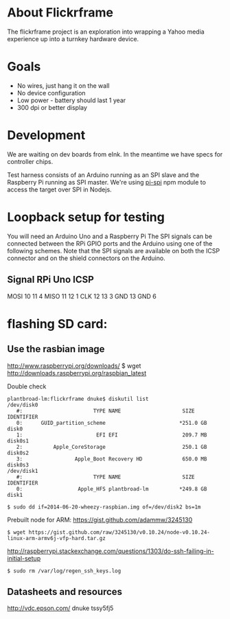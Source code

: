 # About Flickrframe

The flickrframe project is an exploration into wrapping a Yahoo media experience up into a
turnkey hardware device.

# Goals

- No wires, just hang it on the wall
- No device configuration
- Low power - battery should last 1 year
- 300 dpi or better display

# Development

We are waiting on dev boards from eInk. In the meantime we have specs for controller chips.

Test harness consists of an Arduino running as an SPI slave and the Raspberry Pi running as SPI master.
We're using [pi-spi](https://www.npmjs.org/package/pi-spi) npm module to access the target over SPI in Nodejs.

# Loopback setup for testing

You will need an Arduino Uno and a Raspberry Pi
The SPI signals can be connected between the RPi GPIO ports and the Arduino using one of the following
schemes. Note that the SPI signals are available on both the ICSP connector and on the shield connectors
on the Arduino.

Signal      RPi      Uno    ICSP
---------------------------------
MOSI        10       11     4
MISO        11       12     1
CLK         12       13     3
GND         13       GND    6  

# flashing SD card:

## Use the rasbian image 
http://www.raspberrypi.org/downloads/
$ wget http://downloads.raspberrypi.org/raspbian_latest

Double check

    plantbroad-lm:flickrframe dnuke$ diskutil list
    /dev/disk0
       #:                       TYPE NAME                    SIZE       IDENTIFIER
       0:      GUID_partition_scheme                        *251.0 GB   disk0
       1:                        EFI EFI                     209.7 MB   disk0s1
       2:          Apple_CoreStorage                         250.1 GB   disk0s2
       3:                 Apple_Boot Recovery HD             650.0 MB   disk0s3
    /dev/disk1
       #:                       TYPE NAME                    SIZE       IDENTIFIER
       0:                  Apple_HFS plantbroad-lm          *249.8 GB   disk1

    $ sudo dd if=2014-06-20-wheezy-raspbian.img of=/dev/disk2 bs=1m


Prebuilt node for ARM:
https://gist.github.com/adammw/3245130

    $ wget https://gist.github.com/raw/3245130/v0.10.24/node-v0.10.24-linux-arm-armv6j-vfp-hard.tar.gz

http://raspberrypi.stackexchange.com/questions/1303/do-ssh-failing-in-initial-setup
    
    $ sudo rm /var/log/regen_ssh_keys.log


## Datasheets and resources
http://vdc.epson.com/
dnuke
tssy5fj5

